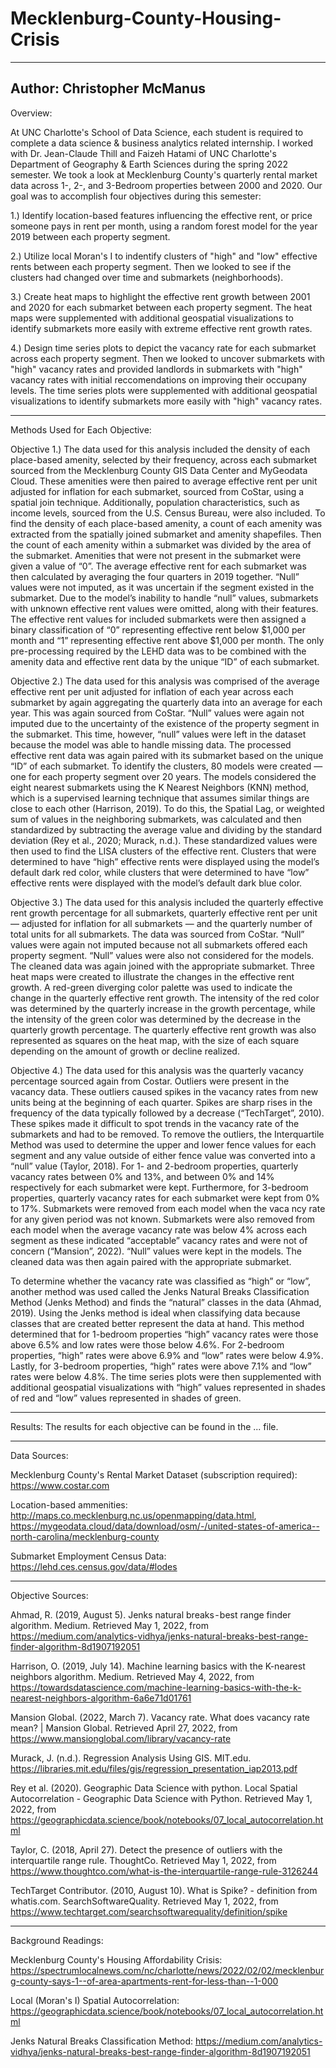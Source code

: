 # Mecklenburg-County-Housing-Crisis
----
Author: Christopher McManus
----
Overview:

At UNC Charlotte's School of Data Science, each student is required to complete a data science & business analytics related internship. I worked with Dr. Jean-Claude Thill and Faizeh Hatami of UNC Charlotte's Department of Geography & Earth Sciences during the spring 2022 semester. We took a look at Mecklenburg County's quarterly rental market data across 1-, 2-, and 3-Bedroom properties between 2000 and 2020. Our goal was to accomplish four objectives during this semester:

1.) Identify location-based features influencing the effective rent, or price someone pays in rent per month, using a random forest model for the year 2019 between each property segment. 

2.) Utilize local Moran's I to indentify clusters of "high" and "low" effective rents between each property segment. Then we looked to see if the clusters had changed over time and submarkets (neighborhoods).

3.) Create heat maps to highlight the effective rent growth between 2001 and 2020 for each submarket between each property segment. The heat maps were supplemented with additional geospatial visualizations to identify submarkets more easily with extreme effective rent growth rates. 

4.) Design time series plots to depict the vacancy rate for each submarket across each property segment. Then we looked to uncover submarkets with "high" vacancy rates and provided landlords in submarkets with "high" vacancy rates with initial reccomendations on improving their occupany levels. The time series plots were supplemented with additional geospatial visualizations to identify submarkets more easily with "high" vacancy rates.

----
Methods Used for Each Objective:

Objective 1.) The data used for this analysis included the density of each place-based amenity, selected by their frequency, across each submarket sourced from the Mecklenburg County GIS Data Center and MyGeodata Cloud. These amenities were then paired to average effective rent per unit adjusted for inflation for each submarket, sourced from CoStar, using a spatial join technique. Additionally, population characteristics, such as income levels, sourced from the U.S. Census Bureau, were also included. To find the density of each place-based amenity, a count of each amenity was extracted from the spatially joined submarket and amenity shapefiles. Then the count of each amenity within a submarket was divided by the area of the submarket. Amenities that were not present in the submarket were given a value of “0”. The average effective rent for each submarket was then calculated by averaging the four quarters in 2019 together. “Null” values were not imputed, as it was uncertain if the segment existed in the submarket. Due to the model’s inability to handle “null” values, submarkets with unknown effective rent values were omitted, along with their features. The effective rent values for included submarkets were then assigned a binary classification of “0” representing effective rent below $1,000 per month and “1” representing effective rent above $1,000 per month. The only pre-processing required by the LEHD data was to be combined with the amenity data and effective rent data by the unique “ID” of each submarket. 

Objective 2.) The data used for this analysis was comprised of the average effective rent per unit adjusted for inflation of each year across each submarket by again aggregating the quarterly data into an average for each year. This was again sourced from CoStar. “Null” values were again not imputed due to the uncertainty of the existence of the property segment in the submarket. This time, however, “null” values were left in the dataset because the model was able to handle missing data. The processed effective rent data was again paired with its submarket based on the unique “ID” of each submarket. To identify the clusters, 80 models were created — one for each property segment over 20 years. The models considered the eight nearest submarkets using the K Nearest Neighbors (KNN) method, which is a supervised learning technique that assumes similar things are close to each other (Harrison, 2019). To do this, the Spatial Lag, or weighted sum of values in the neighboring submarkets, was calculated and then standardized by subtracting the average value and dividing by the standard deviation (Rey et al., 2020; Murack, n.d.). These standardized values were then used to find the LISA clusters of the effective rent. Clusters that were determined to have “high” effective rents were displayed using the model’s default dark red color, while clusters that were determined to have “low” effective rents were displayed with the model’s default dark blue color.

Objective 3.) The data used for this analysis included the quarterly effective rent growth percentage for all submarkets, quarterly effective rent per unit — adjusted for inflation for all submarkets — and the quarterly number of total units for all submarkets. The data was sourced from CoStar. “Null” values were again not imputed because not all submarkets offered each property segment. “Null” values were also not considered for the models. The cleaned data was again joined with the appropriate submarket. Three heat maps were created to illustrate the changes in the effective rent growth. A red-green diverging color palette was used to indicate the change in the quarterly effective rent growth. The intensity of the red color was determined by the quarterly increase in the growth percentage, while the intensity of the green color was determined by the decrease in the quarterly growth percentage. The quarterly effective rent growth was also represented as squares on the heat map, with the size of each square depending on the amount of growth or decline realized. 

Objective 4.) The data used for this analysis was the quarterly vacancy percentage sourced again from Costar. Outliers were present in the vacancy data. These outliers caused spikes in the vacancy rates from new units being at the beginning of each quarter. Spikes are sharp rises in the frequency of the data typically followed by a decrease (“TechTarget”, 2010). These spikes made it difficult to spot trends in the vacancy rate of the submarkets and had to be removed. To remove the outliers, the Interquartile Method was used to determine the upper and lower fence values for each segment and any value outside of either fence value was converted into a “null” value (Taylor, 2018). For 1- and 2-bedroom properties, quarterly vacancy rates between 0% and 13%, and between 0% and 14% respectively for each submarket were kept. Furthermore, for 3-bedroom properties, quarterly vacancy rates for each submarket were kept from 0% to 17%. Submarkets were removed from each model when the vaca ncy rate for any given period was not known. Submarkets were also removed from each model when the average vacancy rate was below 4% across each segment as these indicated “acceptable” vacancy rates and were not of concern (“Mansion”, 2022). “Null” values were kept in the models. The cleaned data was then again paired with the appropriate submarket.

To determine whether the vacancy rate was classified as “high” or “low”, another method was used called the Jenks Natural Breaks Classification Method (Jenks Method) and finds the “natural” classes in the data (Ahmad, 2019). Using the Jenks method is ideal when classifying data because classes that are created better represent the data at hand. This method determined that for 1-bedroom properties “high” vacancy rates were those above 6.5% and low rates were those below 4.6%. For 2-bedroom properties, “high” rates were above 6.9% and “low” rates were below 4.9%. Lastly, for 3-bedroom properties, “high” rates were above 7.1% and “low” rates were below 4.8%. The time series plots were then supplemented with additional geospatial visualizations with “high” values represented in shades of red and “low” values represented in shades of green.

----
Results: The results for each objective can be found in the ... file.

----
Data Sources:

Mecklenburg County's Rental Market Dataset (subscription required): https://www.costar.com

Location-based ammenities: http://maps.co.mecklenburg.nc.us/openmapping/data.html, https://mygeodata.cloud/data/download/osm/-/united-states-of-america--north-carolina/mecklenburg-county
                           
Submarket Employment Census Data: https://lehd.ces.census.gov/data/#lodes

----
Objective Sources:

Ahmad, R. (2019, August 5). Jenks natural breaks - best range finder algorithm. Medium. Retrieved May 1, 2022, from https://medium.com/analytics-vidhya/jenks-natural-breaks-best-range-finder-algorithm-8d1907192051 

Harrison, O. (2019, July 14). Machine learning basics with the K-nearest neighbors algorithm. Medium. Retrieved May 4, 2022, from https://towardsdatascience.com/machine-learning-basics-with-the-k-nearest-neighbors-algorithm-6a6e71d01761

Mansion Global. (2022, March 7). Vacancy rate. What does vacancy rate mean? | Mansion Global. Retrieved April 27, 2022, from https://www.mansionglobal.com/library/vacancy-rate

Murack, J. (n.d.). Regression Analysis Using GIS. MIT.edu. https://libraries.mit.edu/files/gis/regression_presentation_iap2013.pdf

Rey et al. (2020). Geographic Data Science with python. Local Spatial Autocorrelation - Geographic Data Science with Python. Retrieved May 1, 2022, from https://geographicdata.science/book/notebooks/07_local_autocorrelation.html

Taylor, C. (2018, April 27). Detect the presence of outliers with the interquartile range rule. ThoughtCo. Retrieved May 1, 2022, from https://www.thoughtco.com/what-is-the-interquartile-range-rule-3126244

TechTarget Contributor. (2010, August 10). What is Spike? - definition from whatis.com. SearchSoftwareQuality. Retrieved May 1, 2022, from https://www.techtarget.com/searchsoftwarequality/definition/spike

----
Background Readings:

Mecklenburg County's Housing Affordability Crisis: https://spectrumlocalnews.com/nc/charlotte/news/2022/02/02/mecklenburg-county-says-1--of-area-apartments-rent-for-less-than--1-000

Local (Moran's I) Spatial Autocorrelation: https://geographicdata.science/book/notebooks/07_local_autocorrelation.html

Jenks Natural Breaks Classification Method: https://medium.com/analytics-vidhya/jenks-natural-breaks-best-range-finder-algorithm-8d1907192051                           
